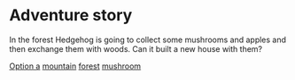 # Adventure story
In the forest Hedgehog is going to collect some mushrooms and apples and then exchange them with woods.
Can it built a new house with them?

[Option a](./option-apple.md)
[mountain](mountain.md)
[forest](forest.md)
[mushroom](mushroom.md)
